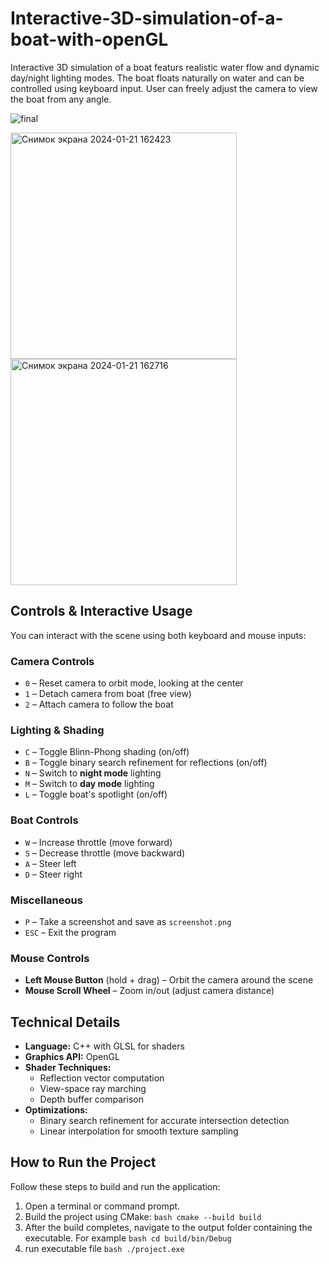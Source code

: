 # Interactive-3D-simulation-of-a-boat-with-openGL

Interactive 3D simulation of a boat featurs realistic water flow and dynamic day/night lighting modes. The boat floats naturally on water and can be controlled using keyboard input. User can freely adjust the camera to view the boat from any angle.

![final](https://github.com/user-attachments/assets/c2294493-0737-4be8-9bd5-4c1e530ab63d)

<img width="362" alt="Снимок экрана 2024-01-21 162423" src="https://github.com/user-attachments/assets/2cbf4fb4-4b65-4e58-b586-56d1edbd9f0e" />
<img width="362" alt="Снимок экрана 2024-01-21 162716" src="https://github.com/user-attachments/assets/8788908b-95d5-4adf-a5ff-80df9123fae7" />

## Controls & Interactive Usage

You can interact with the scene using both keyboard and mouse inputs:

### Camera Controls
- `0` – Reset camera to orbit mode, looking at the center
- `1` – Detach camera from boat (free view)
- `2` – Attach camera to follow the boat

### Lighting & Shading
- `C` – Toggle Blinn-Phong shading (on/off)
- `B` – Toggle binary search refinement for reflections (on/off)
- `N` – Switch to **night mode** lighting
- `M` – Switch to **day mode** lighting
- `L` – Toggle boat's spotlight (on/off)

### Boat Controls
- `W` – Increase throttle (move forward)
- `S` – Decrease throttle (move backward)
- `A` – Steer left
- `D` – Steer right

### Miscellaneous
- `P` – Take a screenshot and save as `screenshot.png`
- `ESC` – Exit the program

### Mouse Controls
- **Left Mouse Button** (hold + drag) – Orbit the camera around the scene
- **Mouse Scroll Wheel** – Zoom in/out (adjust camera distance)

## Technical Details

- **Language:** C++ with GLSL for shaders  
- **Graphics API:** OpenGL  
- **Shader Techniques:**  
  - Reflection vector computation  
  - View-space ray marching  
  - Depth buffer comparison  
- **Optimizations:**  
  - Binary search refinement for accurate intersection detection  
  - Linear interpolation for smooth texture sampling
 
 ## How to Run the Project

Follow these steps to build and run the application:

1. Open a terminal or command prompt.
2. Build the project using CMake:
   ```bash cmake --build build```
3. After the build completes, navigate to the output folder containing the executable. For example ```bash cd build/bin/Debug```
4. run executable file ```bash ./project.exe ```








